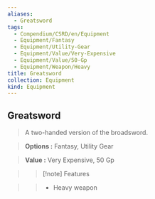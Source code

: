 ```yaml
---
aliases:
  - Greatsword
tags:
  - Compendium/CSRD/en/Equipment
  - Equipment/Fantasy
  - Equipment/Utility-Gear
  - Equipment/Value/Very-Expensive
  - Equipment/Value/50-Gp
  - Equipment/Weapon/Heavy
title: Greatsword
collection: Equipment
kind: Equipment
---
```

## Greatsword    
    
>A two-handed version of the broadsword.    
> **Options :** Fantasy, Utility Gear    
> **Value :** Very Expensive, 50 Gp    
>>[!note] Features    
>> - Heavy weapon